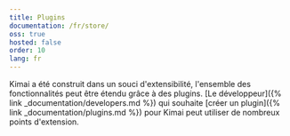 ```yaml
---
title: Plugins
documentation: /fr/store/
oss: true
hosted: false
order: 10
lang: fr
---
```


Kimai a été construit dans un souci d'extensibilité, l'ensemble des fonctionnalités peut être étendu grâce à des plugins.
[Le développeur]({% link _documentation/developers.md %}) qui souhaite [créer un plugin]({% link _documentation/plugins.md %}) pour Kimai peut utiliser de nombreux points d'extension.
